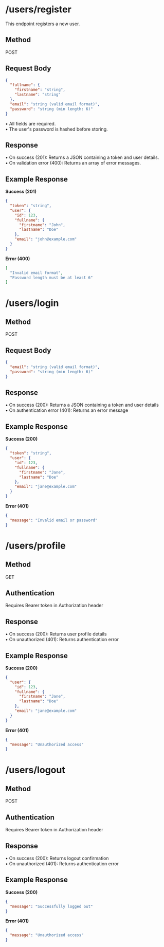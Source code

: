 # /users/register

This endpoint registers a new user.

## Method
POST

## Request Body
```json
{
  "fullname": {
    "firstname": "string",
    "lastname": "string"
  },
  "email": "string (valid email format)",
  "password": "string (min length: 6)"
}
```

• All fields are required.  
• The user's password is hashed before storing.

## Response
• On success (201): Returns a JSON containing a token and user details.  
• On validation error (400): Returns an array of error messages.

## Example Response
**Success (201)**
```json
{
  "token": "string",
  "user": {
    "id": 123,
    "fullname": {
      "firstname": "John",
      "lastname": "Doe"
    },
    "email": "john@example.com"
  }
}
```
**Error (400)**
```json
[
  "Invalid email format",
  "Password length must be at least 6"
]
```

# /users/login

## Method
POST

## Request Body
```json
{
  "email": "string (valid email format)",
  "password": "string (min length: 6)"
}
```

## Response
• On success (200): Returns a JSON containing a token and user details  
• On authentication error (401): Returns an error message

## Example Response
**Success (200)**
```json
{
  "token": "string",
  "user": {
    "id": 123,
    "fullname": {
      "firstname": "Jane",
      "lastname": "Doe"
    },
    "email": "jane@example.com"
  }
}
```
**Error (401)**
```json
{
  "message": "Invalid email or password"
}
```

# /users/profile

## Method
GET

## Authentication
Requires Bearer token in Authorization header

## Response
• On success (200): Returns user profile details  
• On unauthorized (401): Returns authentication error

## Example Response
**Success (200)**
```json
{
  "user": {
    "id": 123,
    "fullname": {
      "firstname": "Jane",
      "lastname": "Doe"
    },
    "email": "jane@example.com"
  }
}
```
**Error (401)**
```json
{
  "message": "Unauthorized access"
}
```

# /users/logout

## Method
POST

## Authentication
Requires Bearer token in Authorization header

## Response
• On success (200): Returns logout confirmation  
• On unauthorized (401): Returns authentication error

## Example Response
**Success (200)**
```json
{
  "message": "Successfully logged out"
}
```
**Error (401)**
```json
{
  "message": "Unauthorized access"
}
```